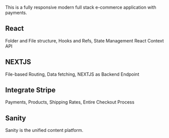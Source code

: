 This is a fully responsive modern full stack e-commerce application with payments.

## React

Folder and File structure,
Hooks and Refs,
State Management React Context API

## NEXTJS

File-based Routing,
Data fetching,
NEXTJS as Backend Endpoint

## Integrate Stripe

Payments,
Products,
Shipping Rates,
Entire Checkout Process

## Sanity

Sanity is the unified content platform.

